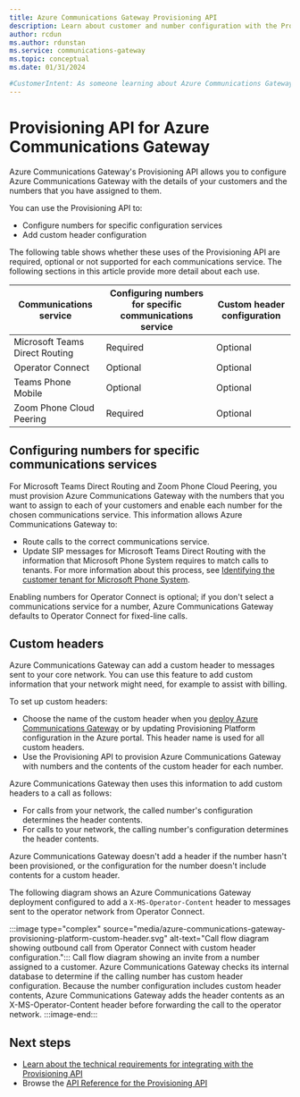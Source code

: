 ```yaml
---
title: Azure Communications Gateway Provisioning API
description: Learn about customer and number configuration with the Provisioning API with Azure Communications Gateway.
author: rcdun
ms.author: rdunstan
ms.service: communications-gateway
ms.topic: conceptual
ms.date: 01/31/2024

#CustomerIntent: As someone learning about Azure Communications Gateway, I want to understand the Provisioning Platform, so that I know whether I need to integrate with it
---
```


# Provisioning API for Azure Communications Gateway

Azure Communications Gateway's Provisioning API allows you to configure Azure Communications Gateway with the details of your customers and the numbers that you have assigned to them.

You can use the Provisioning API to:
- Configure numbers for specific configuration services
- Add custom header configuration

The following table shows whether these uses of the Provisioning API are required, optional or not supported for each communications service. The following sections in this article provide more detail about each use.

|Communications service | Configuring numbers for specific communications service | Custom header configuration |
|---|---|---|
|Microsoft Teams Direct Routing |Required| Optional |
|Operator Connect|Optional|Optional|
|Teams Phone Mobile|Optional|Optional|
|Zoom Phone Cloud Peering |Required | Optional |

## Configuring numbers for specific communications services

For Microsoft Teams Direct Routing and Zoom Phone Cloud Peering, you must provision Azure Communications Gateway with the numbers that you want to assign to each of your customers and enable each number for the chosen communications service. This information allows Azure Communications Gateway to:

- Route calls to the correct communications service.
- Update SIP messages for Microsoft Teams Direct Routing with the information that Microsoft Phone System requires to match calls to tenants. For more information about this process, see [Identifying the customer tenant for Microsoft Phone System](interoperability-teams-direct-routing.md#identifying-the-customer-tenant-for-microsoft-phone-system).

Enabling numbers for Operator Connect is optional; if you don't select a communications service for a number, Azure Communications Gateway defaults to Operator Connect for fixed-line calls.

## Custom headers

Azure Communications Gateway can add a custom header to messages sent to your core network. You can use this feature to add custom information that your network might need, for example to assist with billing.

To set up custom headers:

- Choose the name of the custom header when you [deploy Azure Communications Gateway](deploy.md) or by updating Provisioning Platform configuration in the Azure portal. This header name is used for all custom headers.
- Use the Provisioning API to provision Azure Communications Gateway with numbers and the contents of the custom header for each number.

Azure Communications Gateway then uses this information to add custom headers to a call as follows:

- For calls from your network, the called number's configuration determines the header contents.
- For calls to your network, the calling number's configuration determines the header contents.

Azure Communications Gateway doesn't add a header if the number hasn't been provisioned, or the configuration for the number doesn't include contents for a custom header.

The following diagram shows an Azure Communications Gateway deployment configured to add a `X-MS-Operator-Content` header to messages sent to the operator network from Operator Connect.

:::image type="complex" source="media/azure-communications-gateway-provisioning-platform-custom-header.svg" alt-text="Call flow diagram showing outbound call from Operator Connect with custom header configuration.":::
    Call flow diagram showing an invite from a number assigned to a customer. Azure Communications Gateway checks its internal database to determine if the calling number has custom header configuration. Because the number configuration includes custom header contents, Azure Communications Gateway adds the header contents as an X-MS-Operator-Content header before forwarding the call to the operator network.
:::image-end:::

## Next steps

- [Learn about the technical requirements for integrating with the Provisioning API](integrate-with-provisioning-api.md)
- Browse the [API Reference for the Provisioning API](/rest/api/voiceservices)

